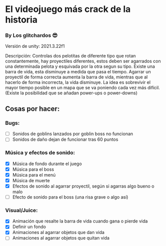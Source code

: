 # El videojuego más crack de la historia
### By Los glitchardos 😎

Versión de unity: 2021.3.22f1

Descripción: 
Controlas dos pelotitas de diferente tipo que rotan constantemente, hay proyectiles diferentes, estos deben ser agarrados con una determinada pelota y esquivada por la otra segun su tipo. Existe una barra de vida, esta disminuye a medida que pasa el tiempo. Agarrar un proyectil de forma correcta aumenta la barra de vida, mientras que al hacerlo de forma incorrecta, la vida disminuye. La idea es sobrevivir el mayor tiempo posible en un mapa que se va poniendo cada vez más difícil. (Existe la posibilidad que se añadan power-ups o power-downs)  

## Cosas por hacer:

### Bugs:
- [ ] Sonidos de goblins lanzados por goblin boss no funcionan
- [ ] Sonidos de daño dejan de funcionar tras 60 puntos

### Música y efectos de sonido:
- [x] Música de fondo durante el juego
- [x] Música para el boss
- [x] Música para el menú
- [x] Música de muerte
- [x] Efectos de sonido al agarrar proyectil, según si agarras algo bueno o malo
- [ ] Efecto de sonido para el boss (una risa grave o algo así)

### Visual/Juice:
- [x] Animación que resalte la barra de vida cuando gana o pierde vida
- [x] Definir un fondo
- [x] Animaciones al agarrar objetos que dan vida
- [ ] Animaciones al agarrar objetos que quitan vida

